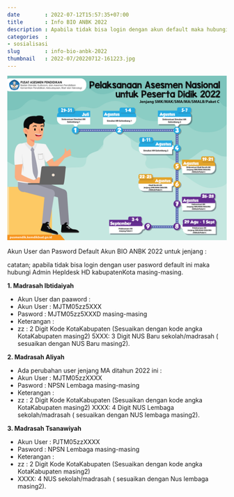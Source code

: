 ```yaml
---
date        : 2022-07-12T15:57:35+07:00
title       : Info BIO ANBK 2022
description : Apabila tidak bisa login dengan akun default maka hubungi Admin Hepldesk HD Kabupaten/Kota masing-masing.
categories  :
- sosialisasi
slug        : info-bio-anbk-2022
thumbnail   : 2022-07/20220712-161223.jpg
---
```


<img src="/assets/2022-07/20220712-161223.png" class="img-fluid mb-3 mb-xl-4" />

Akun User dan Pasword Default Akun BIO ANBK 2022 untuk jenjang :

catatan; apabila tidak bisa login dengan user pasword default ini maka hubungi Admin Hepldesk HD kabupatenKota masing-masing.

**1. Madrasah Ibtidaiyah**
   - Akun User dan paaword :
   - Akun User : MJTM05zz5XXX
   - Pasword   : MJTM05zz5XXXD masing-masing
   - Keterangan :
   - zz  : 2 Digit Kode KotaKabupaten (Sesuaikan dengan kode angka KotaKabupaten masing2)
   5XXX: 3 Digit NUS Baru sekolah/madrasah ( sesuaikan dengan NUS Baru masing2).

**2. Madrasah Aliyah**
   - Ada perubahan user jenjang MA ditahun 2022 ini :
   - Akun User : MJTM05zzXXXX
   - Pasword   : NPSN Lembaga masing-masing
   - Keterangan : 
   - zz  : 2 Digit Kode KotaKabupaten (Sesuaikan dengan kode angka KotaKabupaten masing2)
   XXXX: 4 Digit NUS Lembaga sekolah/madrasah ( sesuaikan dengan NUS lembaga masing2).

**3. Madrasah Tsanawiyah**
   - Akun User : PJTM05zzXXXX
   - Pasword   : NPSN Lembaga masing-masing
   - Keterangan :
   - zz  : 2 Digit Kode KotaKabupaten (Sesuaikan dengan kode angka KotaKabupaten masing2)
   - XXXX: 4 NUS sekolah/madrasah ( sesuaikan dengan Nus lembaga masing2).